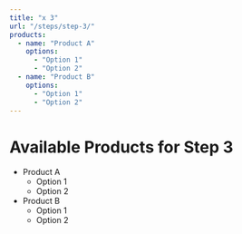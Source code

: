 ```yaml
---
title: "x 3"
url: "/steps/step-3/"
products:
  - name: "Product A"
    options:
      - "Option 1"
      - "Option 2"
  - name: "Product B"
    options:
      - "Option 1"
      - "Option 2"
---
```


# Available Products for Step 3

- Product A
  - Option 1
  - Option 2
- Product B
  - Option 1
  - Option 2